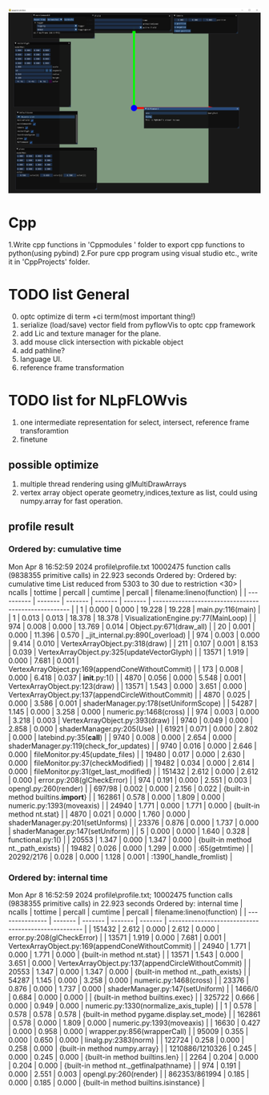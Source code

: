 ![alt text](assets/misc/image-1.png)


# Cpp 
1.Write cpp functions in 'Cppmodules ' folder to export cpp functions to python(using pybind)
2.For pure cpp program using visual studio etc., write it in  'CppProjects' folder.



# TODO list General
0. optc optimize di term +ci term(most important thing!)
1. serialize (load/save)  vector field from pyflowVis to optc cpp framework
2. add Lic and texture manager for the plane.
3. add mouse click intersection with pickable object
4. add pathline?
5. language UI.
6. reference frame transformation

# TODO list for NLpFLOWvis
1. one intermediate representation for select, intersect, reference frame transforamtion
2. finetune 

## possible optimize 
1. multiple thread rendering using glMultiDrawArrays
2. vertex array object operate geometry,indices,texture as list, could using numpy.array for fast operation.

## profile result 

###    Ordered by: cumulative time
Mon Apr  8 16:52:59 2024    profile\profile.txt
         10002475 function calls (9838355 primitive calls) in 22.923 seconds
   Ordered by: Ordered by: cumulative time
   List reduced from 5303 to 30 due to restriction <30>
| ncalls     | tottime | percall | cumtime | percall | filename:lineno(function)                            |
| ---------- | ------- | ------- | ------- | ------- | ---------------------------------------------------- |
| 1          | 0.000   | 0.000   | 19.228  | 19.228  | main.py:116(main)                                    |
| 1          | 0.013   | 0.013   | 18.378  | 18.378  | VisualizationEngine.py:77(MainLoop)                  |
| 974        | 0.008   | 0.000   | 13.769  | 0.014   | Object.py:671(draw_all)                              |
| 20         | 0.001   | 0.000   | 11.396  | 0.570   | _jit_internal.py:890(_overload)                      |
| 974        | 0.003   | 0.000   | 9.414   | 0.010   | VertexArrayObject.py:318(draw)                       |
| 211        | 0.107   | 0.001   | 8.153   | 0.039   | VertexArrayObject.py:325(updateVectorGlyph)          |
| 13571      | 1.919   | 0.000   | 7.681   | 0.001   | VertexArrayObject.py:169(appendConeWithoutCommit)    |
| 173        | 0.008   | 0.000   | 6.418   | 0.037   | __init__.py:1(<module>)                              |
| 4870       | 0.056   | 0.000   | 5.548   | 0.001   | VertexArrayObject.py:123(draw)                       |
| 13571      | 1.543   | 0.000   | 3.651   | 0.000   | VertexArrayObject.py:137(appendCircleWithoutCommit)  |
| 4870       | 0.025   | 0.000   | 3.586   | 0.001   | shaderManager.py:178(setUniformScope)                |
| 54287      | 1.145   | 0.000   | 3.258   | 0.000   | numeric.py:1468(cross)                               |
| 974        | 0.003   | 0.000   | 3.218   | 0.003   | VertexArrayObject.py:393(draw)                       |
| 9740       | 0.049   | 0.000   | 2.858   | 0.000   | shaderManager.py:205(Use)                            |
| 61921      | 0.071   | 0.000   | 2.802   | 0.000   | latebind.py:35(__call__)                             |
| 9740       | 0.008   | 0.000   | 2.654   | 0.000   | shaderManager.py:119(check_for_updates)              |
| 9740       | 0.016   | 0.000   | 2.646   | 0.000   | fileMonitor.py:45(update_files)                      |
| 19480      | 0.017   | 0.000   | 2.630   | 0.000   | fileMonitor.py:37(checkModified)                     |
| 19482      | 0.034   | 0.000   | 2.614   | 0.000   | fileMonitor.py:31(get_last_modified)                 |
| 151432     | 2.612   | 0.000   | 2.612   | 0.000   | error.py:208(glCheckError)                           |
| 974        | 0.191   | 0.000   | 2.551   | 0.003   | opengl.py:260(render)                                |
| 697/98     | 0.002   | 0.000   | 2.156   | 0.022   | {built-in method builtins.__import__}                |
| 162861     | 0.578   | 0.000   | 1.809   | 0.000   | numeric.py:1393(moveaxis)                            |
| 24940      | 1.771   | 0.000   | 1.771   | 0.000   | {built-in method nt.stat}                            |
| 4870       | 0.021   | 0.000   | 1.760   | 0.000   | shaderManager.py:201(setUnforms)                     |
| 23376      | 0.876   | 0.000   | 1.737   | 0.000   | shaderManager.py:147(setUniform)                     |
| 5          | 0.000   | 0.000   | 1.640   | 0.328   | functional.py:1(<module>)                            |
| 20553      | 1.347   | 0.000   | 1.347   | 0.000   | {built-in method nt._path_exists}                    |
| 19482      | 0.026   | 0.000   | 1.299   | 0.000   | <frozen genericpath>:65(getmtime)                    |
| 20292/2176 | 0.028   | 0.000   | 1.128   | 0.001   | <frozen importlib._bootstrap>:1390(_handle_fromlist) |

###    Ordered by: internal time
Mon Apr  8 16:52:59 2024    profile\profile.txt; 10002475 function calls (9838355 primitive calls) in 22.923 seconds
   Ordered by: internal time
   | ncalls          | tottime | percall | cumtime | percall | filename:lineno(function)                           |
   | --------------- | ------- | ------- | ------- | ------- | --------------------------------------------------- |
   | 151432          | 2.612   | 0.000   | 2.612   | 0.000   | error.py:208(glCheckError)                          |
   | 13571           | 1.919   | 0.000   | 7.681   | 0.001   | VertexArrayObject.py:169(appendConeWithoutCommit)   |
   | 24940           | 1.771   | 0.000   | 1.771   | 0.000   | {built-in method nt.stat}                           |
   | 13571           | 1.543   | 0.000   | 3.651   | 0.000   | VertexArrayObject.py:137(appendCircleWithoutCommit) |
   | 20553           | 1.347   | 0.000   | 1.347   | 0.000   | {built-in method nt._path_exists}                   |
   | 54287           | 1.145   | 0.000   | 3.258   | 0.000   | numeric.py:1468(cross)                              |
   | 23376           | 0.876   | 0.000   | 1.737   | 0.000   | shaderManager.py:147(setUniform)                    |
   | 1466/0          | 0.684   | 0.000   | 0.000   |         | {built-in method builtins.exec}                     |
   | 325722          | 0.666   | 0.000   | 0.949   | 0.000   | numeric.py:1330(normalize_axis_tuple)               |
   | 1               | 0.578   | 0.578   | 0.578   | 0.578   | {built-in method pygame.display.set_mode}           |
   | 162861          | 0.578   | 0.000   | 1.809   | 0.000   | numeric.py:1393(moveaxis)                           |
   | 16630           | 0.427   | 0.000   | 0.958   | 0.000   | wrapper.py:856(wrapperCall)                         |
   | 95009           | 0.355   | 0.000   | 0.650   | 0.000   | linalg.py:2383(norm)                                |
   | 122724          | 0.258   | 0.000   | 0.258   | 0.000   | {built-in method numpy.array}                       |
   | 1210886/1210326 | 0.245   | 0.000   | 0.245   | 0.000   | {built-in method builtins.len}                      |
   | 2264            | 0.204   | 0.000   | 0.204   | 0.000   | {built-in method nt._getfinalpathname}              |
   | 974             | 0.191   | 0.000   | 2.551   | 0.003   | opengl.py:260(render)                               |
   | 862353/861994   | 0.185   | 0.000   | 0.185   | 0.000   | {built-in method builtins.isinstance}               |


